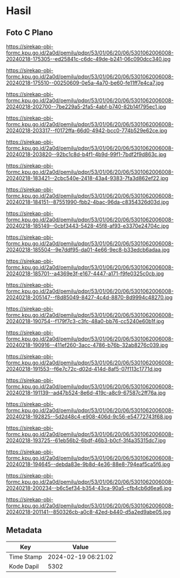 # Hasil

## Foto C Plano

https://sirekap-obj-formc.kpu.go.id/2a0d/pemilu/pdpr/53/01/06/20/06/5301062006008-20240218-175305--ed25841c-c6dc-49de-b241-06c090dcc340.jpg

https://sirekap-obj-formc.kpu.go.id/2a0d/pemilu/pdpr/53/01/06/20/06/5301062006008-20240218-175510--00250609-0e5a-4a70-be60-fe11ff7e4ca7.jpg

https://sirekap-obj-formc.kpu.go.id/2a0d/pemilu/pdpr/53/01/06/20/06/5301062006008-20240218-202700--7be229a5-2fa5-4abf-b740-82b14f795ec1.jpg

https://sirekap-obj-formc.kpu.go.id/2a0d/pemilu/pdpr/53/01/06/20/06/5301062006008-20240218-203317--f0172ffa-66d0-4942-bcc0-774b529e62ce.jpg

https://sirekap-obj-formc.kpu.go.id/2a0d/pemilu/pdpr/53/01/06/20/06/5301062006008-20240218-203820--92bc1c8d-b4f1-4b9d-99f1-7bdf2f9d863c.jpg

https://sirekap-obj-formc.kpu.go.id/2a0d/pemilu/pdpr/53/01/06/20/06/5301062006008-20240218-183421--2cbc540e-2418-43a4-9383-7fa3d862ef22.jpg

https://sirekap-obj-formc.kpu.go.id/2a0d/pemilu/pdpr/53/01/06/20/06/5301062006008-20240218-184151--87551990-fbb2-4bac-96da-c8354326d03d.jpg

https://sirekap-obj-formc.kpu.go.id/2a0d/pemilu/pdpr/53/01/06/20/06/5301062006008-20240218-185149--0cbf3443-5428-45f8-af93-e3370e24704c.jpg

https://sirekap-obj-formc.kpu.go.id/2a0d/pemilu/pdpr/53/01/06/20/06/5301062006008-20240218-185504--9e7ddf95-da01-4e66-9ec8-b33edcb6adaa.jpg

https://sirekap-obj-formc.kpu.go.id/2a0d/pemilu/pdpr/53/01/06/20/06/5301062006008-20240218-185701--a4369e3f-e167-4447-a171-f9fe0325c0cb.jpg

https://sirekap-obj-formc.kpu.go.id/2a0d/pemilu/pdpr/53/01/06/20/06/5301062006008-20240218-205147--f8d85049-8427-4c4d-8870-8d9994c48270.jpg

https://sirekap-obj-formc.kpu.go.id/2a0d/pemilu/pdpr/53/01/06/20/06/5301062006008-20240218-190754--f179f7c3-c3fc-48a0-bb76-cc5240e60b1f.jpg

https://sirekap-obj-formc.kpu.go.id/2a0d/pemilu/pdpr/53/01/06/20/06/5301062006008-20240218-190916--411ef260-3acc-4786-b76b-32ab8276c039.jpg

https://sirekap-obj-formc.kpu.go.id/2a0d/pemilu/pdpr/53/01/06/20/06/5301062006008-20240218-191553--f6e7c72c-d02d-414d-8af5-07f113c1771d.jpg

https://sirekap-obj-formc.kpu.go.id/2a0d/pemilu/pdpr/53/01/06/20/06/5301062006008-20240218-191139--ad47b524-8e6d-419c-a8c9-67587c2ff76a.jpg

https://sirekap-obj-formc.kpu.go.id/2a0d/pemilu/pdpr/53/01/06/20/06/5301062006008-20240218-192825--5d2d48c4-e908-406d-9c56-e54772743f68.jpg

https://sirekap-obj-formc.kpu.go.id/2a0d/pemilu/pdpr/53/01/06/20/06/5301062006008-20240218-193725--61eb56b2-6bdf-46b3-b0cf-3f4a35315dc7.jpg

https://sirekap-obj-formc.kpu.go.id/2a0d/pemilu/pdpr/53/01/06/20/06/5301062006008-20240218-194645--debda83e-9b8d-4e36-88e8-794eaf5ca5f6.jpg

https://sirekap-obj-formc.kpu.go.id/2a0d/pemilu/pdpr/53/01/06/20/06/5301062006008-20240218-200234--b6c5ef34-b354-43ca-90a5-cfb4cb6d6ea6.jpg

https://sirekap-obj-formc.kpu.go.id/2a0d/pemilu/pdpr/53/01/06/20/06/5301062006008-20240218-201141--850326cb-a0c8-42ed-b440-d5a2ed9abe05.jpg


## Metadata

| Key        | Value               |
| ---------- | ------------------- |
| Time Stamp | 2024-02-19 06:21:02 |
| Kode Dapil | 5302                |



